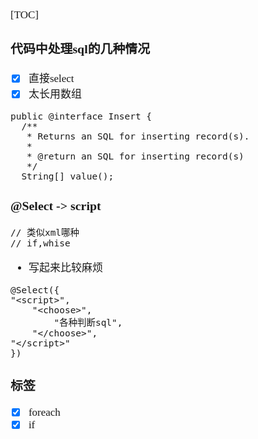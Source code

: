 <span  style="font-family: Simsun,serif; font-size: 17px; ">

[TOC]

### 代码中处理sql的几种情况

- [x] 直接select
- [x] 太长用数组

~~~
public @interface Insert {
  /**
   * Returns an SQL for inserting record(s).
   *
   * @return an SQL for inserting record(s)
   */
  String[] value();
~~~

### @Select -> script

~~~
// 类似xml哪种
// if,whise
~~~

- 写起来比较麻烦

~~~
@Select({
"<script>",
    "<choose>",
        "各种判断sql",
    "</choose>",
"</script>"
})
~~~

### 标签

- [x] foreach
- [x] if

</span>